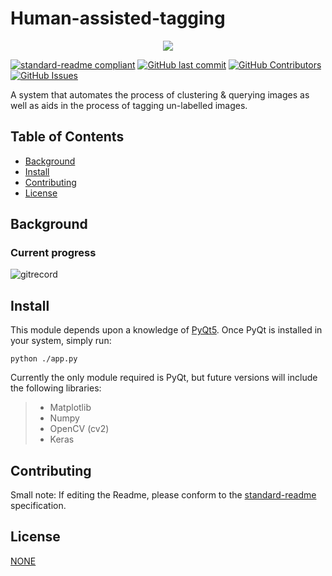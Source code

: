 # Human-assisted-tagging
<p align="center">
  <img src="https://www.seaicons.com/wp-content/uploads/2015/06/system-analysis-icon.png" />
</p>


[![standard-readme compliant](https://img.shields.io/badge/readme%20style-standard-brightgreen.svg?style=flat-square)](https://github.com/RichardLitt/standard-readme)
[![GitHub last commit](https://img.shields.io/github/last-commit/adarsh2012/Human-assisted-tagging)]()
[![GitHub Contributors](https://img.shields.io/github/contributors/adarsh2012/Human-assisted-tagging)]()
[![GitHub Issues](https://img.shields.io/github/issues/adarsh2012/Human-assisted-tagging)]()

A system that automates the process of clustering & querying images as well as aids in the process of tagging un-labelled images. 

## Table of Contents

- [Background](#background)
- [Install](#install)
- [Contributing](#contributing)
- [License](#license)

## Background

### Current progress

![gitrecord](https://user-images.githubusercontent.com/42161058/93515090-421c3200-f952-11ea-8094-26271000173f.gif)

## Install

This module depends upon a knowledge of [PyQt5](https://pypi.org/project/PyQt5/). Once PyQt is installed in your system, simply run:

```
python ./app.py
```
Currently the only module required is PyQt, but future versions will include the following libraries:
> * Matplotlib
> * Numpy
> * OpenCV (cv2)
> * Keras

## Contributing

Small note: If editing the Readme, please conform to the [standard-readme](https://github.com/RichardLitt/standard-readme) specification.

## License

[NONE](../LICENSE)

